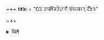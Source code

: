 +++
title = "03 तापश्चितेऽग्नौ संवत्सरन् दीक्षाः"

+++

<details><summary>थिते</summary>

तापश्चितेऽग्नौ संवत्सरं दीक्षाः । संवत्सरमुपसदः ३
</details>
